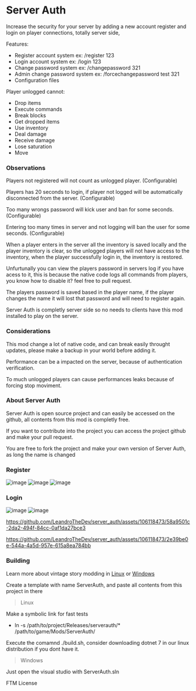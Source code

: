 # Server Auth
Increase the security for your server by adding a new account register and login on player connections, totally server side,

Features:
- Register account system ex: /register 123
- Login account system ex: /login 123
- Change password system ex: /changepassword 321
- Admin change password system ex: /forcechangepassword test 321
- Configuration files

Player unlogged cannot:
- Drop items
- Execute commands
- Break blocks
- Get dropped items
- Use inventory
- Deal damage
- Receive damage
- Lose saturation
- Move

### Observations
Players not registered will not count as unlogged player. (Configurable)

Players has 20 seconds to login, if player not logged will be automatically disconnected from the server. (Configurable)

Too many wrongs password will kick user and ban for some seconds. (Configurable)

Entering too many times in server and not logging will ban the user for some seconds. (Configurable)

When a player enters in the server all the inventory is saved locally and the player inventory is clear, so
the unlogged players will not have access to the inventory, when the player successfully login in, the inventory is restored.

Unfurtunally you can view the players password in servers log if you have acess to it, this is because the native code logs all commands from players, you know how to disable it? feel free to pull request.

The players password is saved based in the player name, if the player changes the name it will lost that password and will need to register again.

Server Auth is completly server side so no needs to clients have this mod installed to play on the server.

### Considerations
This mod change a lot of native code, and can break easily throught updates, please make a backup in your world before adding it.

Performance can be a impacted on the server, because of authentication verification.

To much unlogged players can cause performances leaks because of forcing stop moviment.

### About Server Auth
Server Auth is open source project and can easily be accessed on the github, all contents from this mod is completly free.

If you want to contribute into the project you can access the project github and make your pull request.

You are free to fork the project and make your own version of Server Auth, as long the name is changed

### Register
![image](https://github.com/LeandroTheDev/server_auth/assets/106118473/0091d753-6329-4d6a-b871-bbb3ef8f3a36) 
![image](https://github.com/LeandroTheDev/server_auth/assets/106118473/969828d4-2381-4df5-9fb6-8bc71ea9fd36)
![image](https://github.com/LeandroTheDev/server_auth/assets/106118473/1066845b-becf-4e62-9375-ba48e5df3559)

### Login
![image](https://github.com/LeandroTheDev/server_auth/assets/106118473/0193f58e-cf56-435f-a300-42dd4cc02746)
![image](https://github.com/LeandroTheDev/server_auth/assets/106118473/6696f3fb-66a1-4bee-94ae-d92f1c7ca6df)

https://github.com/LeandroTheDev/server_auth/assets/106118473/58a9501c-2da2-494f-84cc-0af1da27bce3

https://github.com/LeandroTheDev/server_auth/assets/106118473/2e39be0e-544a-4a5d-957e-615a8ea784bb




### Building
Learn more about vintage story modding in [Linux](https://github.com/LeandroTheDev/arch_linux/wiki/Games#vintage-story-modding) or [Windows](https://wiki.vintagestory.at/index.php/Modding:Setting_up_your_Development_Environment)

Create a template with name ServerAuth, and paste all contents from this project in there

> Linux

Make a symbolic link for fast tests
- ln -s /path/to/project/Releases/serverauth/* /path/to/game/Mods/ServerAuth/

Execute the comamnd ./build.sh, consider downloading dotnet 7 in our linux distribution if you dont have it.

> Windows

Just open the visual studio with ServerAuth.sln

FTM License
